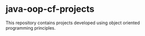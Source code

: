 # java-oop-cf-projects
This repository contains projects developed using object oriented programming principles.
